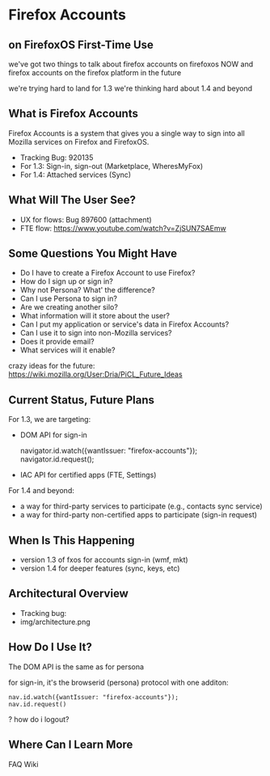 # Firefox Accounts
## on FirefoxOS First-Time Use

we've got two things to talk about
firefox accounts on firefoxos NOW
and firefox accounts on the firefox platform in the future

we're trying hard to land for 1.3
we're thinking hard about 1.4 and beyond

## What is Firefox Accounts

Firefox Accounts is a system that gives you a single way to sign into all
Mozilla services on Firefox and FirefoxOS.

- Tracking Bug: 920135 
- For 1.3: Sign-in, sign-out (Marketplace, WheresMyFox)
- For 1.4: Attached services (Sync)

## What Will The User See?

- UX for flows: Bug 897600 (attachment)
- FTE flow: https://www.youtube.com/watch?v=ZjSUN7SAEmw

## Some Questions You Might Have

- Do I have to create a Firefox Account to use Firefox?
- How do I sign up or sign in?
- Why not Persona? What' the difference?
- Can I use Persona to sign in?
- Are we creating another silo?
- What information will it store about the user?
- Can I put my application or service's data in Firefox Accounts?
- Can I use it to sign into non-Mozilla services?
- Does it provide email?
- What services will it enable?

crazy ideas for the future: https://wiki.mozilla.org/User:Dria/PiCL_Future_Ideas

## Current Status, Future Plans

For 1.3, we are targeting:
- DOM API for sign-in

    navigator.id.watch({wantIssuer: "firefox-accounts"});
    navigator.id.request();

- IAC API for certified apps (FTE, Settings)

For 1.4 and beyond:

- a way for third-party services to participate (e.g., contacts sync service)
- a way for third-party non-certified apps to participate (sign-in request)

## When Is This Happening
 
- version 1.3 of fxos for accounts sign-in (wmf, mkt)
- version 1.4 for deeper features (sync, keys, etc)

## Architectural Overview

- Tracking bug: 
- img/architecture.png

## How Do I Use It?

The DOM API is the same as for persona

for sign-in, it's the browserid (persona) protocol
with one additon:

    nav.id.watch({wantIssuer: "firefox-accounts"});
    nav.id.request()

? how do i logout?


## Where Can I Learn More

FAQ
Wiki

